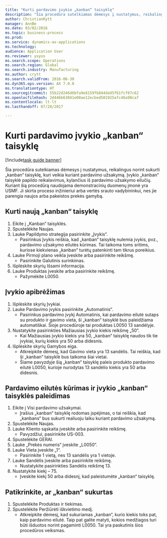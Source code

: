 ```yaml
--- 
title: "Kurti pardavimo įvykio „kanban“ taisyklę"
description: "Šia procedūra sutelkiamas dėmesys į nustatymus, reikalingus norint sukurti „kanban“ taisyklę, kuri veikia kuriant pardavimo užsakymą."
author: ChristianRytt
manager: AnnBe
ms.date: 03/02/2016
ms.topic: business-process
ms.prod: 
ms.service: dynamics-ax-applications
ms.technology: 
audience: Application User
ms.reviewer: yuyus
ms.search.scope: Operations
ms.search.region: Global
ms.search.industry: Manufacturing
ms.author: crytt
ms.search.validFrom: 2016-06-30
ms.dyn365.ops.version: AX 7.0.0
ms.translationtype: HT
ms.sourcegitcommit: 55b22d246d6bfa9e8159fb844da95f61fcf07c62
ms.openlocfilehash: 2d446b63041e00ae12ecbed501925afc46a90ca7
ms.contentlocale: lt-lt
ms.lasthandoff: 07/28/2017

---
```

# <a name="create-a-sales-event-kanban-rule"></a>Kurti pardavimo įvykio „kanban“ taisyklę

[!include[task guide banner](../../includes/task-guide-banner.md)]

Šia procedūra sutelkiamas dėmesys į nustatymus, reikalingus norint sukurti „kanban“ taisyklę, kuri veikia kuriant pardavimo užsakymą. Įvykio „kanban“ taisyklė papildo reikalavimus, kylančius iš pardavimo užsakymo eilučių. Kuriant šią procedūrą naudojama demonstracinių duomenų įmonė yra USMF. Ji skirta proceso inžinieriui arba vertės srauto vadybininkui, nes jie parengia naujos arba pakeistos prekės gamybą.




## <a name="create-a-new-kanban-rule"></a>Kurti naują „kanban“ taisyklę
1. Eikite į „Kanban“ taisyklės.
2. Spustelėkite Naujas.
3. Lauke Papildymo strategija pasirinkite „Įvykis“.
    * Pasirinkus Įvykis reiškia, kad „kanban“ taisyklę nulemia įvykis, pvz., pardavimo užsakymo eilutės kūrimas.   Tai taikoma toms sritims, kuriose kiekvienas „kanban“ turėtų patenkinti tam tikrus poreikius.  
4. Lauke Pirmoji plano veikla įveskite arba pasirinkite reikšmę.
    * Pasirinkite Galutinis surinkimas.  
5. Išplėskite skyrių Išsami informacija.
6. Lauke Produktas įveskite arba pasirinkite reikšmę.
    * Pažymėkite L0050.  

## <a name="define-an-event"></a>Įvykio apibrėžimas
1. Išplėskite skyrių Įvykiai.
2. Lauke Pardavimo įvykis pasirinkite „Automatinis“.
    * Pasirinkus pardavimo įvykį Automatinis, kai pardavimo eilutė sutaps su produkto ir gavimo vieta, ši „kanban“ taisyklė bus paleidžiama automatiškai. Šioje procedūroje tai produktas L0050 13 sandėlyje.  
3. Nustatykite pasirinkties Mažiausias įvykio kiekis reikšmę „50“.
    * Kai Mažiausias įvykio kiekis yra 50, „kanban“ taisyklę naudos tik tie įvykiai, kurių kiekis yra 50 arba didesnis.  
4. Išplėskite skyrių Gamybos eiga.
    * Atkreipkite dėmesį, kad Gavimo vieta yra 13 sandėlis. Tai reiškia, kad ši „kanban“ taisyklė bus taikoma šiai vietai.  
    * Šiame pavyzdyje šią „kanban“ taisyklę paleis produkto pardavimo eilutė L0050, kurioje nurodytas 13 sandėlio kiekis yra 50 arba didesnis.  

## <a name="create-sales-line-to-trigger-event-kanban-rule"></a>Pardavimo eilutės kūrimas ir įvykio „kanban“ taisyklės paleidimas
1. Eikite į Visi pardavimo užsakymai.
    * Įrašius „kanban“ taisyklę rodomas įspėjimas, o tai reiškia, kad „kanbans“ bus sukurti realiuoju laiku kuriant pardavimo užsakymą.  
2. Spustelėkite Naujas.
3. Lauke Kliento sąskaita įveskite arba pasirinkite reikšmę.
    * Pavyzdžiui, pasirinkite US-003.  
4. Spustelėkite GERAI.
5. Lauke „Prekės numeris“ įveskite „L0050“.
6. Lauke Vieta įveskite „1“.
    * Pasirinkite 1 vietą, nes 13 sandėlis yra 1 vietoje.  
7. Lauke Sandėlis įveskite arba pasirinkite reikšmę.
    * Nustatykite pasirinkties Sandėlis reikšmę 13.  
8. Nustatykite kiekį – 75.
    * Įveskite kiekį 50 arba didesnį, kad paleistumėte „kanban“ taisyklę.  

## <a name="verify-that-kanban-is-created"></a>Patikrinkite, ar „kanban“ sukurtas
1. Spustelėkite Produktas ir tiekimas.
2. Spustelėkite Peržiūrėti iškvietimo medį.
    * Atkreipkite dėmesį, kad sukuriamas „kanban“, kurio kiekis toks pat, kaip pardavimo eilutė. Taip pat galite matyti, kokios medžiagos turi būti išduotos norint pagaminti L0050. Tai yra paskutinis šios procedūros veiksmas.  


